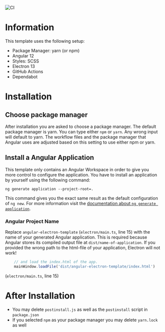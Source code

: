 ![CI](https://github.com/Thomas1664/angular-electron-template/actions/workflows/app.yml/badge.svg)

# Information
This template uses the following setup:

- Package Manager: yarn (or npm)
- Angular 12
- Styles: SCSS
- Electron 13
- GitHub Actions
- Dependabot

# Installation

## Choose package manager
After installation you are asked to choose a package manager. The default package manager is yarn. You can type either `npm` or `yarn`. Any wrong input will default to yarn. The workflow files and the package manager that Angular uses are adjusted based on this setting to use either npm or yarn.

## Install a Angular Application
This template only contains an Angular Workspace in order to give you more control to configure the application. You have to install an application by yourself using the following command:

`ng generate application --project-root=.`

This command gives you the exact same result as the default configuration of `ng new`. For more information visit the [documentation about `ng generate application`](https://angular.io/cli/generate#application).

### Angular Project Name
Replace `angular-electron-template` (`electron/main.ts`, line 15) with the name of your generated Angular application. This is required because Angular stores its compiled output file at `dist/name-of-application`. If you provided the wrong path to the html-file of your application, Electron will not work!

```typescript
	// and load the index.html of the app.
	mainWindow.loadFile('dist/angular-electron-template/index.html')
```

(`electron/main.ts`, line 15)

# After Installation
- You may delete `postinstall.js` as well as the `postinstall` script in `package.json`
- If you selected `npm` as your package manager you may delete `yarn.lock` as well

